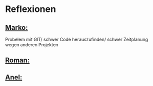 # Reflexionen


## <ins>Marko:</ins>
Probelem mit GIT/ schwer Code herauszufinden/ schwer Zeitplanung wegen anderen Projekten




## <ins>Roman:</ins>




## <ins>Anel:</ins>
